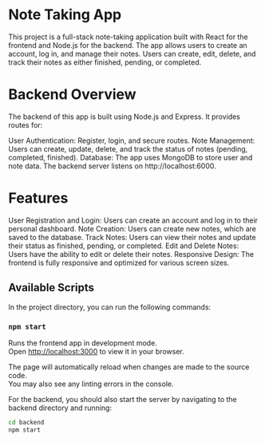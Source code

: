 # Note Taking App

This project is a full-stack note-taking application built with React for the frontend and Node.js for the backend. The app allows users to create an account, log in, and manage their notes. Users can create, edit, delete, and track their notes as either finished, pending, or completed.

# Backend Overview
The backend of this app is built using Node.js and Express. It provides routes for:

User Authentication: Register, login, and secure routes.
Note Management: Users can create, update, delete, and track the status of notes (pending, completed, finished).
Database: The app uses MongoDB to store user and note data.
The backend server listens on http://localhost:6000.

# Features
User Registration and Login: Users can create an account and log in to their personal dashboard.
Note Creation: Users can create new notes, which are saved to the database.
Track Notes: Users can view their notes and update their status as finished, pending, or completed.
Edit and Delete Notes: Users have the ability to edit or delete their notes.
Responsive Design: The frontend is fully responsive and optimized for various screen sizes.

## Available Scripts

In the project directory, you can run the following commands:

### `npm start`

Runs the frontend app in development mode.\
Open [http://localhost:3000](http://localhost:3000) to view it in your browser.

The page will automatically reload when changes are made to the source code.\
You may also see any linting errors in the console.

For the backend, you should also start the server by navigating to the backend directory and running:

```bash
cd backend
npm start


